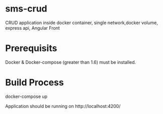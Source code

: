 # sms-crud
CRUD application inside docker container, single network,docker volume, express api, Angular Front

# Prerequisits

Docker & Docker-compose (greater than 1.6) must be installed.

# Build Process
docker-compose up

Application should be running on http://localhost:4200/
